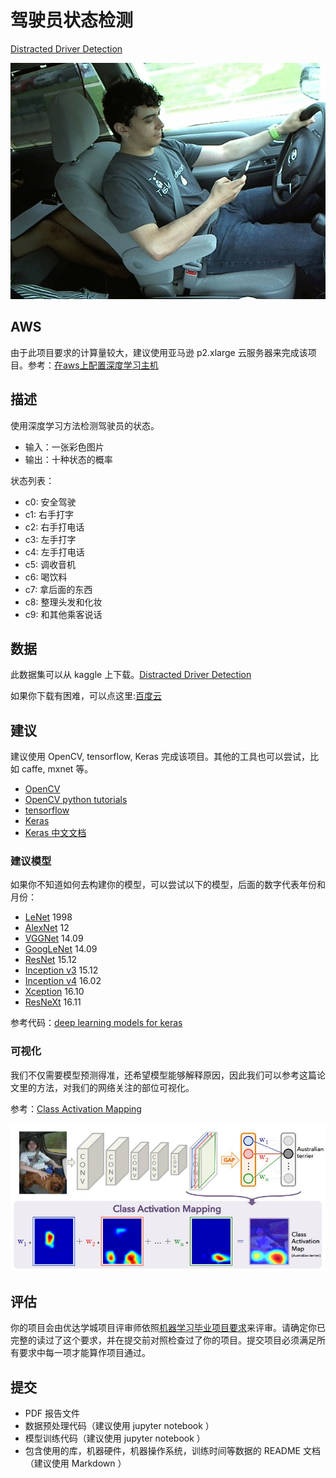 # 驾驶员状态检测

[Distracted Driver Detection](https://www.kaggle.com/c/state-farm-distracted-driver-detection)

![](driver.gif)

## AWS

由于此项目要求的计算量较大，建议使用亚马逊 p2.xlarge 云服务器来完成该项目。参考：[在aws上配置深度学习主机 ](http://discussions.youdaxue.com/t/aws/30961)

## 描述

使用深度学习方法检测驾驶员的状态。

* 输入：一张彩色图片
* 输出：十种状态的概率

状态列表：

* c0: 安全驾驶
* c1: 右手打字
* c2: 右手打电话
* c3: 左手打字
* c4: 左手打电话
* c5: 调收音机
* c6: 喝饮料
* c7: 拿后面的东西
* c8: 整理头发和化妆
* c9: 和其他乘客说话

## 数据

此数据集可以从 kaggle 上下载。[Distracted Driver Detection](https://www.kaggle.com/c/state-farm-distracted-driver-detection)

如果你下载有困难，可以点这里:[百度云](http://pan.baidu.com/s/1dFzd0at)

## 建议

建议使用 OpenCV, tensorflow, Keras 完成该项目。其他的工具也可以尝试，比如 caffe, mxnet 等。

* [OpenCV](https://github.com/opencv/opencv)
* [OpenCV python tutorials](http://docs.opencv.org/3.1.0/d6/d00/tutorial_py_root.html)
* [tensorflow](https://github.com/tensorflow/tensorflow)
* [Keras](https://github.com/fchollet/keras)
* [Keras 中文文档](http://keras-cn.readthedocs.io/)

### 建议模型

如果你不知道如何去构建你的模型，可以尝试以下的模型，后面的数字代表年份和月份：

* [LeNet](http://yann.lecun.com/exdb/publis/pdf/lecun-01a.pdf) 1998
* [AlexNet](https://papers.nips.cc/paper/4824-imagenet-classification-with-deep-convolutional-neural-networks.pdf) 12
* [VGGNet](https://arxiv.org/abs/1409.1556) 14.09
* [GoogLeNet](https://arxiv.org/abs/1409.4842) 14.09
* [ResNet](https://arxiv.org/abs/1512.03385) 15.12
* [Inception v3](https://arxiv.org/abs/1512.00567) 15.12
* [Inception v4](https://arxiv.org/abs/1602.07261) 16.02
* [Xception](https://arxiv.org/abs/1610.02357) 16.10
* [ResNeXt](https://arxiv.org/abs/1611.05431) 16.11

参考代码：[deep learning models for keras](https://github.com/fchollet/deep-learning-models)

### 可视化

我们不仅需要模型预测得准，还希望模型能够解释原因，因此我们可以参考这篇论文里的方法，对我们的网络关注的部位可视化。

参考：[Class Activation Mapping](http://cnnlocalization.csail.mit.edu/)

![](cam.jpg)

## 评估

你的项目会由优达学城项目评审师依照[机器学习毕业项目要求](https://review.udacity.com/#!/rubrics/273/view)来评审。请确定你已完整的读过了这个要求，并在提交前对照检查过了你的项目。提交项目必须满足所有要求中每一项才能算作项目通过。

## 提交

* PDF 报告文件
* 数据预处理代码（建议使用 jupyter notebook ）
* 模型训练代码（建议使用 jupyter notebook ）
* 包含使用的库，机器硬件，机器操作系统，训练时间等数据的 README 文档（建议使用 Markdown ）
